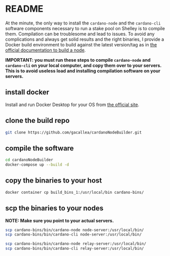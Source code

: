 # README #

At the minute, the only way to install the ```cardano-node``` and the ```cardano-cli``` software components necessary to run a stake pool on Shelley is to compile them. Compilation can be troublesome and lead to issues. To avoid any complications and always get solid results and the right binaries, I provide a Docker build environment to build against the latest version/tag as in [the official documentation to build a node](https://github.com/input-output-hk/cardano-tutorials/blob/master/node-setup/build.md).

**IMPORTANT: you must run these steps to compile ```cardano-node``` and ```cardano-cli``` on your local computer, and copy them over to your servers. This is to avoid useless load and installing compilation software on your servers.**

## install docker ##

Install and run Docker Desktop for your OS from [the official site](https://www.docker.com/products/docker-desktop).

## clone the build repo ##

```bash
git clone https://github.com/gacallea/cardanoNodeBuilder.git
```

## compile the software ##

```bash
cd cardanoNodeBuilder
docker-compose up --build -d
```

## copy the binaries to your host ##

```bash
docker container cp build_bins_1:/usr/local/bin cardano-bins/
```

## scp the binaries to your nodes ##

**NOTE: Make sure you point to your actual servers.**

```bash
scp cardano-bins/bin/cardano-node node-server:/usr/local/bin/
scp cardano-bins/bin/cardano-cli node-server:/usr/local/bin/
```

```bash
scp cardano-bins/bin/cardano-node relay-server:/usr/local/bin/
scp cardano-bins/bin/cardano-cli relay-server:/usr/local/bin/
```
